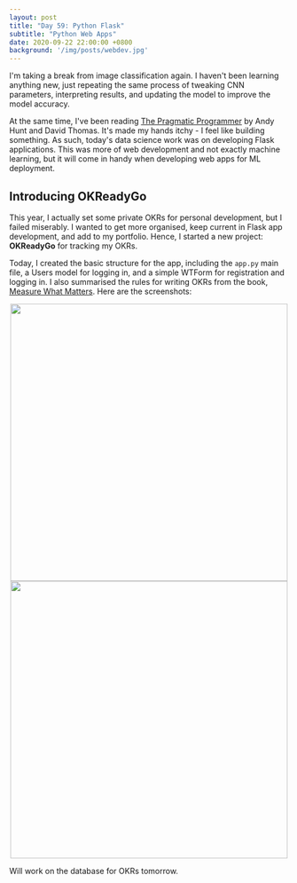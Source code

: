 ```yaml
---
layout: post
title: "Day 59: Python Flask"
subtitle: "Python Web Apps"
date: 2020-09-22 22:00:00 +0800
background: '/img/posts/webdev.jpg'
---
```


I'm taking a break from image classification again. I haven't been learning anything new, just repeating the same process of tweaking CNN parameters, interpreting results, and updating the model to improve the model accuracy.

At the same time, I've been reading [The Pragmatic Programmer](https://www.goodreads.com/book/show/4099.The_Pragmatic_Programmer) by Andy Hunt and David Thomas. It's made my hands itchy - I feel like building something. As such, today's data science work was on developing Flask applications. This was more of web development and not exactly machine learning, but it will come in handy when developing web apps for ML deployment.

## Introducing OKReadyGo
This year, I actually set some private OKRs for personal development, but I failed miserably. I wanted to get more organised, keep current in Flask app development, and add to my portfolio. Hence, I started a new project: **OKReadyGo** for tracking my OKRs.

Today, I created the basic structure for the app, including the `app.py` main file, a Users model for logging in, and a simple WTForm for registration and logging in. I also summarised the rules for writing OKRs from the book, [Measure What Matters](https://www.goodreads.com/book/show/39286958-measure-what-matters). Here are the screenshots:

<img src="/365DaysOfDS/img/posts/day059-01.png" width="500" style='margin-left: auto; margin-right: auto; display: block;'>

<img src="/365DaysOfDS/img/posts/day059-02.png" width="500" style='margin-left: auto; margin-right: auto; display: block;'>

Will work on the database for OKRs tomorrow.